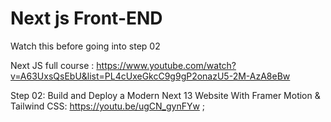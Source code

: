 # Next js Front-END

Watch this before going into step 02

Next JS full course : https://www.youtube.com/watch?v=A63UxsQsEbU&list=PL4cUxeGkcC9g9gP2onazU5-2M-AzA8eBw

Step 02: Build and Deploy a Modern Next 13 Website With Framer Motion & Tailwind CSS: https://youtu.be/ugCN_gynFYw ;
